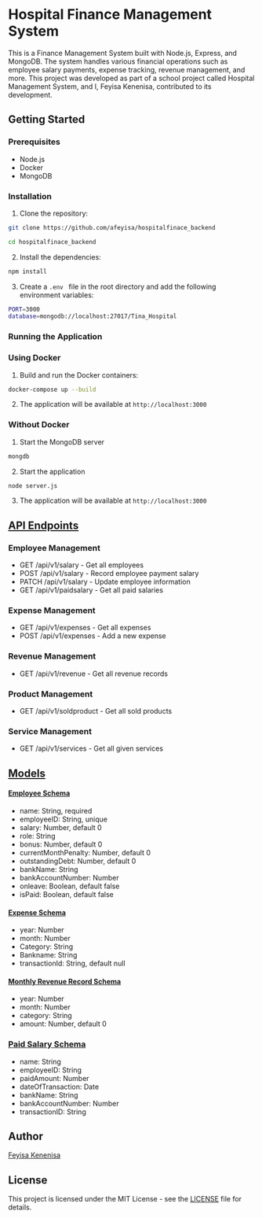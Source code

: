 # Hospital Finance Management System

This is a Finance Management System built with Node.js, Express, and MongoDB. The system handles various financial operations such as employee salary payments, expense tracking, revenue management, and more.
This project was developed as part of a school project called Hospital Management System, and I, Feyisa Kenenisa, contributed to its development.

## Getting Started

### Prerequisites

- Node.js
- Docker
- MongoDB

### Installation

1. Clone the repository:

```sh
git clone https://github.com/afeyisa/hospitalfinace_backend
```
```sh
cd hospitalfinace_backend
```
2. Install the dependencies:
```sh
npm install
```
3. Create a ```.env ``` file in the root directory and add the following environment variables:

```sh
PORT=3000
database=mongodb://localhost:27017/Tina_Hospital
```
### Running the Application
### Using Docker
1. Build and run the Docker containers:
```sh
docker-compose up --build
```
2. The application will be available at ``` http://localhost:3000 ```

### Without Docker
1. Start the MongoDB server
```sh
mongdb
```
2. Start the application
```sh
node server.js
```
3. The application will be available at ``` http://localhost:3000 ```


## [API Endpoints](./router/Router.js)
### Employee Management
- GET /api/v1/salary - Get all employees
- POST /api/v1/salary - Record  employee payment salary
- PATCH /api/v1/salary - Update employee information
- GET /api/v1/paidsalary - Get all paid salaries

### Expense Management
- GET /api/v1/expenses - Get all expenses
- POST /api/v1/expenses - Add a new expense

### Revenue Management
- GET /api/v1/revenue - Get all revenue records

### Product Management
- GET /api/v1/soldproduct - Get all sold products

### Service Management
- GET /api/v1/services - Get all given services

## [Models](./models/Models.js)

#### [Employee Schema](./models/Models.js)
- name: String, required
- employeeID: String, unique
- salary: Number, default 0
- role: String
- bonus: Number, default 0
- currentMonthPenalty: Number, default 0
- outstandingDebt: Number, default 0
- bankName: String
- bankAccountNumber: Number
- onleave: Boolean, default false
- isPaid: Boolean, default false

#### [Expense Schema](./models/Models.js)
- year: Number
- month: Number
- Category: String
- Bankname: String
- transactionId: String, default null

#### [Monthly Revenue Record Schema](./models/Models.js)
- year: Number
- month: Number
- category: String
- amount: Number, default 0

### [Paid Salary Schema](./models/Models.js)
- name: String
- employeeID: String
- paidAmount: Number
- dateOfTransaction: Date
- bankName: String
- bankAccountNumber: Number
- transactionID: String

## Author
[Feyisa Kenenisa](https://github.com/afeyisa)

## License
This project is licensed under the MIT License - see the [LICENSE](./LICENSE) file for details.
